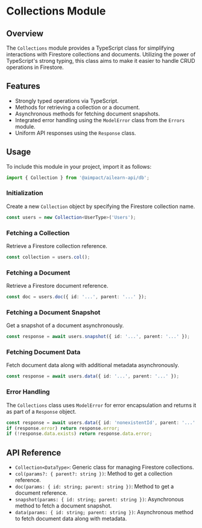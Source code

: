 # Collections Module

## Overview

The `Collections` module provides a TypeScript class for simplifying interactions with Firestore collections and
documents. Utilizing the power of TypeScript's strong typing, this class aims to make it easier to handle CRUD
operations in Firestore.

## Features

-   Strongly typed operations via TypeScript.
-   Methods for retrieving a collection or a document.
-   Asynchronous methods for fetching document snapshots.
-   Integrated error handling using the `ModelError` class from the `Errors` module.
-   Uniform API responses using the `Response` class.

## Usage

To include this module in your project, import it as follows:

```typescript
import { Collection } from '@aimpact/ailearn-api/db';
```

### Initialization

Create a new `Collection` object by specifying the Firestore collection name.

```typescript
const users = new Collection<UserType>('Users');
```

### Fetching a Collection

Retrieve a Firestore collection reference.

```typescript
const collection = users.col();
```

### Fetching a Document

Retrieve a Firestore document reference.

```typescript
const doc = users.doc({ id: '...', parent: '...' });
```

### Fetching a Document Snapshot

Get a snapshot of a document asynchronously.

```typescript
const response = await users.snapshot({ id: '...', parent: '...' });
```

### Fetching Document Data

Fetch document data along with additional metadata asynchronously.

```typescript
const response = await users.data({ id: '...', parent: '...' });
```

### Error Handling

The `Collections` class uses `ModelError` for error encapsulation and returns it as part of a `Response` object.

```typescript
const response = await users.data({ id: 'nonexistentId', parent: '...' });
if (response.error) return response.error;
if (!response.data.exists) return response.data.error;
```

## API Reference

-   `Collection<DataType>`: Generic class for managing Firestore collections.
-   `col(params?: { parent?: string })`: Method to get a collection reference.
-   `doc(params: { id: string; parent: string })`: Method to get a document reference.
-   `snapshot(params: { id: string; parent: string })`: Asynchronous method to fetch a document snapshot.
-   `data(params: { id: string; parent: string })`: Asynchronous method to fetch document data along with metadata.
